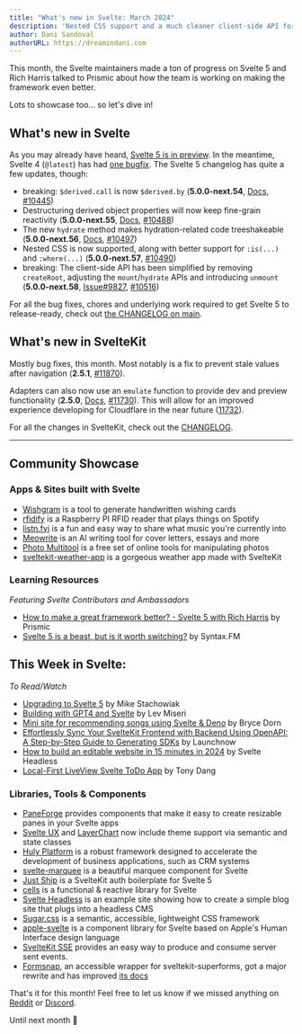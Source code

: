 ```yaml
---
title: "What's new in Svelte: March 2024"
description: 'Nested CSS support and a much cleaner client-side API for Svelte 5'
author: Dani Sandoval
authorURL: https://dreamindani.com
---
```


This month, the Svelte maintainers made a ton of progress on Svelte 5 and Rich Harris talked to Prismic about how the team is working on making the framework even better.

Lots to showcase too... so let's dive in!

## What's new in Svelte

As you may already have heard, [Svelte 5 is in preview](https://svelte-5-preview.vercel.app/docs/introduction). In the meantime, Svelte 4 (`@latest`) has had [one bugfix](https://github.com/sveltejs/svelte/blob/svelte-4/packages/svelte/CHANGELOG.md). The Svelte 5 changelog has quite a few updates, though:

- breaking: `$derived.call` is now `$derived.by` (**5.0.0-next.54**, [Docs](https://svelte-5-preview.vercel.app/docs/runes#$derived-by), [#10445](https://github.com/sveltejs/svelte/pull/10445))
- Destructuring derived object properties will now keep fine-grain reactivity (**5.0.0-next.55**, [Docs](https://svelte-5-preview.vercel.app/docs/runes#derived), [#10488](https://github.com/sveltejs/svelte/pull/10488))
- The new `hydrate` method makes hydration-related code treeshakeable (**5.0.0-next.56**, [Docs](https://svelte-5-preview.vercel.app/docs/functions#hydrate), [#10497](https://github.com/sveltejs/svelte/pull/10497))
- Nested CSS is now supported, along with better support for `:is(...)` and `:where(...)` (**5.0.0-next.57**, [#10490](https://github.com/sveltejs/svelte/pull/10490))
- breaking: The client-side API has been simplified by removing `createRoot`, adjusting the `mount`/`hydrate` APIs and introducing `unmount` (**5.0.0-next.58**, [Issue#9827](https://github.com/sveltejs/svelte/issues/9827), [#10516](https://github.com/sveltejs/svelte/pull/10497))

For all the bug fixes, chores and underlying work required to get Svelte 5 to release-ready, check out [the CHANGELOG on main](https://github.com/sveltejs/svelte/blob/main/packages/svelte/CHANGELOG.md).

## What's new in SvelteKit

Mostly bug fixes, this month. Most notably is a fix to prevent stale values after navigation (**2.5.1**, [#11870](https://github.com/sveltejs/kit/pull/11870)).

Adapters can also now use an `emulate` function to provide dev and preview functionality (**2.5.0**, [Docs](/docs/kit/writing-adapters), [#11730](https://github.com/sveltejs/kit/pull/11730)). This will allow for an improved experience developing for Cloudflare in the near future ([11732](https://github.com/sveltejs/kit/pull/11732)).

For all the changes in SvelteKit, check out the [CHANGELOG](https://github.com/sveltejs/kit/blob/main/packages/kit/CHANGELOG.md).

---

## Community Showcase

### Apps & Sites built with Svelte

- [Wishgram](https://www.wishgram.xyz/) is a tool to generate handwritten wishing cards
- [rfidify](https://github.com/jonathanjameswilliams26/rfidify) is a Raspberry PI RFID reader that plays things on Spotify
- [listn.fyi](https://listn.fyi/) is a fun and easy way to share what music you're currently into
- [Meowrite](https://www.meowrite.com/) is an AI writing tool for cover letters, essays and more
- [Photo Multitool](https://www.photomultitool.com/) is a free set of online tools for manipulating photos
- [sveltekit-weather-app](https://github.com/maxjerry0107/sveltekit-weather-app) is a gorgeous weather app made with SvelteKit

### Learning Resources

_Featuring Svelte Contributors and Ambassadors_

- [How to make a great framework better? - Svelte 5 with Rich Harris](https://www.youtube.com/watch?v=z7n17ajJpCo) by Prismic
- [Svelte 5 is a beast, but is it worth switching?](https://www.youtube.com/watch?v=KB6zkvYJqoE&lc=UgxFIaNKUG5as18CSzp4AaABAg) by Syntax.FM

## This Week in Svelte:

_To Read/Watch_

- [Upgrading to Svelte 5](https://gitcontext.com/blog/svelte-5-upgrade) by Mike Stachowiak
- [Building with GPT4 and Svelte](https://kvak.io/meoweler) by Lev Miseri
- [Mini site for recommending songs using Svelte & Deno](https://blog.bryce.io/mini-site-for-recommending-songs-using-svelte-deno) by Bryce Dorn
- [Effortlessly Sync Your SvelteKit Frontend with Backend Using OpenAPI: A Step-by-Step Guide to Generating SDKs](https://www.launchnow.pro/blog/sveltekit-openapi-sdk-generation) by Launchnow
- [How to build an editable website in 15 minutes in 2024](https://www.svelteheadless.com/how-to-build-an-editable-website-in-15-minutes-in-2024) by Svelte Headless
- [Local-First LiveView Svelte ToDo App](https://liveview-svelte-pwa.fly.dev/) by Tony Dang

### Libraries, Tools & Components

- [PaneForge](https://github.com/svecosystem/paneforge) provides components that make it easy to create resizable panes in your Svelte apps
- [Svelte UX](https://svelte-ux.techniq.dev/) and [LayerChart](https://www.layerchart.com/) now include theme support via semantic and state classes
- [Huly Platform](https://github.com/hcengineering/platform) is a robust framework designed to accelerate the development of business applications, such as CRM systems
- [svelte-marquee](https://github.com/selemondev/svelte-marquee) is a beautiful marquee component for Svelte
- [Just Ship](https://github.com/ocluf/justship) is a SvelteKit auth boilerplate for Svelte 5
- [cells](https://github.com/okcontract/cells) is a functional & reactive library for Svelte
- [Svelte Headless](https://github.com/webuildsociety/svelte-headless) is an example site showing how to create a simple blog site that plugs into a headless CMS
- [Sugar.css](https://sugar-css.com/) is a semantic, accessible, lightweight CSS framework
- [apple-svelte](https://github.com/Carza-104/apple-svelte) is a component library for Svelte based on Apple's Human Interface design language
- [SvelteKit SSE](https://github.com/tncrazvan/sveltekit-sse) provides an easy way to produce and consume server sent events.
- [Formsnap](https://github.com/huntabyte/formsnap), an accessible wrapper for sveltekit-superforms, got a major rewrite and has improved [its docs](https://formsnap.dev)

That's it for this month! Feel free to let us know if we missed anything on [Reddit](https://www.reddit.com/r/sveltejs/) or [Discord](https://discord.gg/svelte).

Until next month 👋
